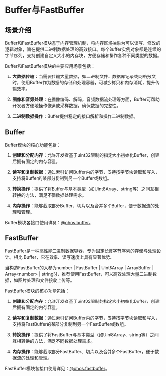 # Buffer与FastBuffer

## 场景介绍

Buffer和FastBuffer模块基于内存管理机制，将内存区域抽象为可以读写、修改的逻辑对象，旨在提供二进制数据处理的高效接口。每个Buffer实例对象都是连续的字节序列，支持创建自定义大小的内存块，方便存储和操作各种不同类型的数据。

Buffer和FastBuffer模块的主要应用场景包括：

1. **大数据传输**：当需要传输大量数据，如二进制文件、数据库记录或网络报文时，使用Buffer作为数据的存储和处理容器，可减少拷贝和内存消耗，提升传输效率。

2. **图像和音频处理**：在图像编码、解码，音频数据流处理等方面，Buffer可帮助开发者方便地操作像素或采样数据，确保数据的完整性。

3. **二进制数据操作**：Buffer提供稳定的接口解析和操作二进制数据。

## Buffer

Buffer模块的核心功能包括：

1. **创建和分配内存**：允许开发者基于uint32限制的指定大小初始化Buffer，创建后拥有固定的内存容量。

2. **读写和复制数据**：通过索引访问Buffer内的字节，支持按字节块读取和写入，支持将Buffer的某部分复制到另一个Buffer或数组。

3. **转换操作**：提供了将Buffer与基本类型（如Uint8Array、string等）之间互相转换的方法，满足不同数据处理需求。

4. **内存操作**：能够截取部分Buffer、切片以及合并多个Buffer，便于数据流的处理和管理。

Buffer模块各接口使用详见：[@ohos.buffer](../reference/apis-arkts/js-apis-buffer.md)。

## FastBuffer

FastBuffer是一种高性能二进制数据容器，专为固定长度字节序列的存储与处理设计。相比 Buffer，它在效率、读写速度上具有显著优势。

当构造FastBuffer的入参为number | FastBuffer | Uint8Array | ArrayBuffer | Array\<number\> | string时，推荐使用FastBuffer，可以高效处理大量二进制数据，如图片处理和文件接收上传等。

FastBuffer模块的核心功能包括：

1. **创建和分配内存**：允许开发者基于uint32限制的指定大小初始化Buffer，创建后拥有固定的内存容量。

2. **读写和复制数据**：通过索引访问Buffer内的字节，支持按字节块读取和写入，支持将FastBuffer的某部分复制到另一个FastBuffer或数组。

3. **转换操作**：提供了将FastBuffer与基本类型（如Uint8Array、string等）之间互相转换的方法，满足不同数据处理需求。

4. **内存操作**：能够截取部分FastBuffer、切片以及合并多个FastBuffer，便于数据流的处理和管理。

FastBuffer模块各接口使用详见：[@ohos.fastbuffer](../reference/apis-arkts/js-apis-fastbuffer.md)。